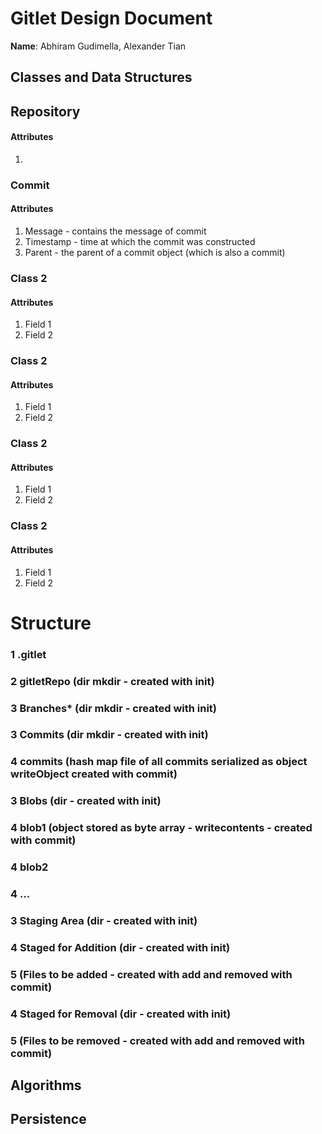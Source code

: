 # Gitlet Design Document

**Name**: Abhiram Gudimella, Alexander Tian

## Classes and Data Structures
## Repository
#### Attributes

1.

### Commit

#### Attributes

1. Message - contains the message of commit
2. Timestamp - time at which the commit was constructed
3. Parent - the parent of a commit object (which is also a commit)

### Class 2

#### Attributes

1. Field 1
2. Field 2

### Class 2

#### Attributes

1. Field 1
2. Field 2

### Class 2

#### Attributes

1. Field 1
2. Field 2

### Class 2

#### Attributes

1. Field 1
2. Field 2

# Structure
### 1 .gitlet
### 2 gitletRepo (dir mkdir - created with init)
### 3 Branches* (dir mkdir - created with init)
### 3 Commits (dir mkdir - created with init)
### 4 commits (hash map file of all commits serialized as object writeObject created with commit)
### 3 Blobs (dir - created with init)
### 4 blob1 (object stored as byte array - writecontents - created with commit)
### 4 blob2
### 4 ...
### 3 Staging Area (dir - created with init)
### 4 Staged for Addition (dir - created with init)
### 5 (Files to be added - created with add and removed with commit)
### 4 Staged for Removal (dir - created with init)
### 5 (Files to be removed - created with add and removed with commit)
### 

## Algorithms

## Persistence

